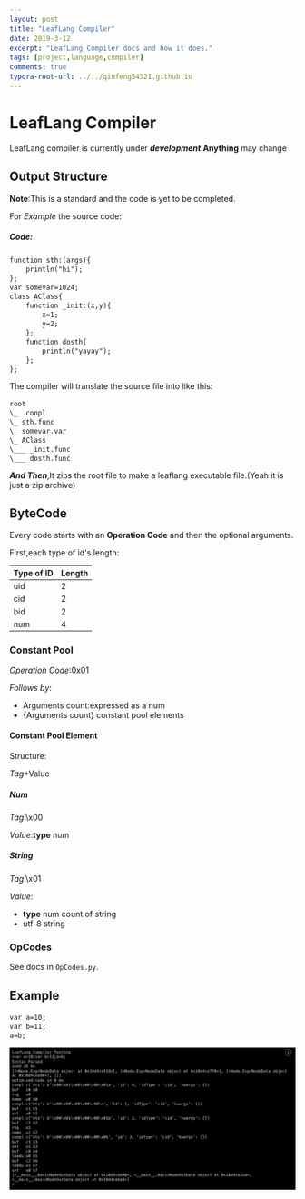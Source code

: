 ```yaml
---
layout: post
title: "LeafLang Compiler"
date: 2019-3-12
excerpt: "LeafLang Compiler docs and how it does."
tags: [project,language,compiler]
comments: true
typora-root-url: ../../qiufeng54321.github.io
---
```


# LeafLang Compiler

LeafLang compiler is currently under ***development***.**Anything** may change .

## Output Structure

**Note**:This is a standard and the code is yet to be completed.

For *Example* the source code:

##### Code:

```
function sth:(args){
    println("hi");
};
var somevar=1024;
class AClass{
    function _init:(x,y){
        x=1;
        y=2;
    };
    function dosth{
        println("yayay");
    };
};
```



The compiler will translate the source file into like this:

```
root
\_ .conpl
\_ sth.func
\_ somevar.var
\_ AClass
\___ _init.func
\___ dosth.func
```

***And Then***,It zips the root file to make a leaflang executable file.(Yeah it is just a zip archive)

## ByteCode

Every code starts with an **Operation Code** and then the optional arguments.

First,each type of id's length:

| Type of ID | Length |
| ---------- | ------ |
| uid        | 2      |
| cid        | 2      |
| bid        | 2      |
| num        | 4      |



### Constant Pool

*Operation Code*:0x01

*Follows by*:

+ Arguments count:expressed as a num
+ {Arguments count} constant pool elements

#### Constant Pool Element

Structure:

*Tag*+Value

##### Num

*Tag*:\x00

*Value*:**type** num

##### String

*Tag*:\x01

*Value*:

+ **type** num count of string
+ utf-8 string

### OpCodes

See docs in `OpCodes.py`.

## Example

```
var a=10;
var b=11;
a=b;
```

![Result](/assets/LeafLangCompilerPreview1.jpeg)

